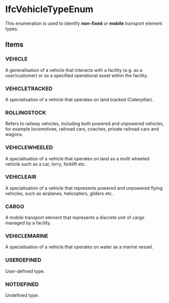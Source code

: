 # IfcVehicleTypeEnum

This enumeration is used to identify **non-fixed** or **mobile** transport element types.

## Items

### VEHICLE
A generalisation of a vehicle that interacts with a facility (e.g. as a user/customer) or as a specified operational asset within the facility.

### VEHICLETRACKED
A specialisation of a vehicle that operates on land tracked (Caterpillar).

### ROLLINGSTOCK
Refers to railway vehicles, including both powered and unpowered vehicles, for example locomotives, railroad cars, coaches, private railroad cars and wagons.

### VEHICLEWHEELED
A specialisation of a vehicle that operates on land as a multi wheeled vehicle such as a car, lorry, forklift etc.

### VEHICLEAIR
A specialisation of a vehicle that represents powered and unpowered flying vehicles, such as airplanes, helicopters, gliders etc.

### CARGO
A mobile transport element that represents a discrete unit of cargo managed by a facility.

### VEHICLEMARINE
A specialisation of a vehicle that operates on water as a marine vessel.

### USERDEFINED
User-defined type.

### NOTDEFINED
Undefined type.
